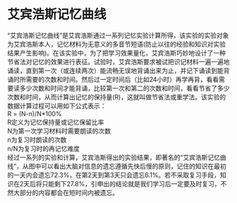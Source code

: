 # 艾宾浩斯记忆曲线
“艾宾浩斯记忆曲线”是艾宾浩斯通过一系列记忆实验计算所得，该实验的实验对象为艾宾浩斯本人，记忆材料为无意义的多音节短语(防止以往的经验和知识对实验结果产生影响)。在该实验中，为了把学习效果量化，艾宾浩斯巧妙地设计了一种节省法对记忆的效果进行表征。试验时，艾宾浩斯要求被试把识记材料一遍一遍地诵读，直到第一次（或连续两次）能流畅无误地背诵出来为止，并记下诵读到能背诵时所需要的次数和时间。然后过一定时间后（比如24小时）再学再背，看看需要读多少次数和时间才能背诵，比较第一次和第二的次数和时间，看看节省了多少次数和时间，从而计算出记忆的保持量(R)，这就叫做节省法或重学法。该实验的数据计算过程可以用如下公式表示：<br>
R = (N-n)/N*100%<br>
R定义为记忆保持量或记忆保留比率<br>
N为第一次学习材料时需要朗读的次数<br>
n为复习时朗读的次数<br>
n/N为复习时的再记忆难度<br>
经过一系列的实验和计算，艾宾浩斯得出的实验结果，即著名的“艾宾浩斯记忆曲线”，从图中可以看出大脑对信息的遗忘遵循先快后慢的原则，记住的知识在最初的一天内会遗忘72.3%，在第2天到第3天只会遗忘6.1%。若不采取复习手段，知识在2天后将只能剩下27.8%，引申出的结论就是我们学习后一定要及时复习，不然大部分的内容都会在短时间内被遗忘。<br>



